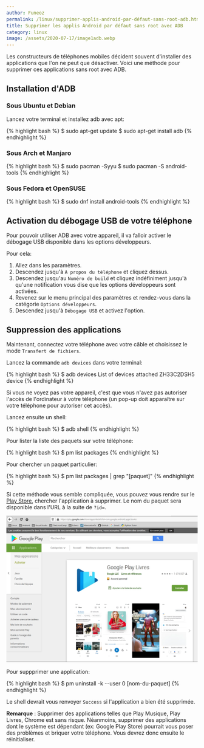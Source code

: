 ```yaml
---
author: Funeoz
permalink: /linux/supprimer-applis-android-par-défaut-sans-root-adb.html
title: Supprimer les applis Android par défaut sans root avec ADB
category: linux
image: /assets/2020-07-17/image1adb.webp
---
```


Les constructeurs de téléphones mobiles décident souvent d'installer des applications que l'on ne peut que désactiver. Voici une méthode pour supprimer ces applications sans root avec ADB.

## Installation d'ADB

### Sous Ubuntu et Debian

Lancez votre terminal et installez adb avec apt:

{% highlight bash %}
$ sudo apt-get update
$ sudo apt-get install adb
{% endhighlight %}

### Sous Arch et Manjaro

{% highlight bash %}
$ sudo pacman -Syyu
$ sudo pacman -S android-tools
{% endhighlight %}

### Sous Fedora et OpenSUSE

{% highlight bash %}
$ sudo dnf install android-tools
{% endhighlight %}

## Activation du débogage USB de votre téléphone

Pour pouvoir utiliser ADB avec votre appareil, il va falloir activer le débogage USB disponible dans les options développeurs.

Pour cela:

1. Allez dans les paramètres.
2. Descendez jusqu'à `A propos du téléphone` et cliquez dessus.
3. Descendez jusqu'au `Numéro de build` et cliquez indéfiniment jusqu'à qu'une notification vous dise que les options développeurs sont activées.
4. Revenez sur le menu principal des paramètres et rendez-vous dans la catégorie `Options développeurs`.
5. Descendez jusqu'à `Débogage USB` et activez l'option.

## Suppression des applications

Maintenant, connectez votre téléphone avec votre câble et choisissez le mode `Transfert de fichiers`.

Lancez la commande `adb devices` dans votre terminal:

{% highlight bash %}
$ adb devices
List of devices attached
ZH33C2DSH5      device
{% endhighlight %}

Si vous ne voyez pas votre appareil, c'est que vous n'avez pas autoriser l'accès de l'ordinateur à votre téléphone (un pop-up doit apparaître sur votre téléphone pour autoriser cet accès).

Lancez ensuite un shell:

{% highlight bash %}
$ adb shell
{% endhighlight %}

Pour lister la liste des paquets sur votre téléphone:

{% highlight bash %}
$ pm list packages
{% endhighlight %}

Pour chercher un paquet particulier:

{% highlight bash %}
$ pm list packages | grep "[paquet]"
{% endhighlight %}

Si cette méthode vous semble compliquée, vous pouvez vous rendre sur le [Play Store](https://play.google.com/store), chercher l'application à supprimer. Le nom du paquet sera disponible dans l'URL à la suite de `?id=`.

![image2](/assets/2020-07-17/image2adb.webp)

Pour suppprimer une application:

{% highlight bash %}
$ pm uninstall -k --user 0 [nom-du-paquet]
{% endhighlight %}

Le shell devrait vous renvoyer `Success` si l'application a bien été supprimée.

**Remarque** : Supprimer des applications telles que Play Musique, Play Livres, Chrome est sans risque. Néanmoins, supprimer des applications dont le système est dépendant (ex: Google Play Store) pourrait vous poser des problèmes et briquer votre téléphone. Vous devrez donc ensuite le réinitialiser.